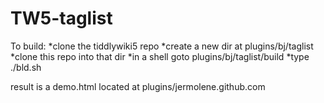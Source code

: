 TW5-taglist
===========
To build:
*clone the tiddlywiki5 repo
*create a new dir at  plugins/bj/taglist
*clone this repo into that dir
*in a shell goto plugins/bj/taglist/build
*type ./bld.sh

result is a demo.html located at  plugins/jermolene.github.com
